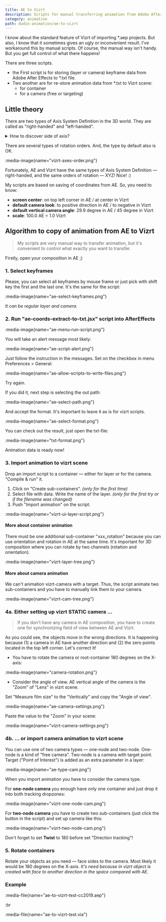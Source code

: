 ```yaml
---
title: AE to Vizrt
description: Scripts for manual transferring animation from Adobe After Effects to Vizrt.
category: animation
path: dudin-animation/ae-to-vizrt
---
```


I know about the standard feature of Vizrt of importing \*.aep projects. But also, I know that it sometimes gives an ugly or inconvenient result. I've workaround this by manual scripts. Of course, the manual way isn't handy. But you get full control of what there happens!

There are three scripts.

- the First script is for storing (layer or camera) keyframe data from Adobe After Effects to \*.txt file.
- Two another are for re-store animation data from \*.txt to Vizrt scene:
  - for container
  - for a camera (free or targeting)

## Little theory

There are two types of Axis System Definition in the 3D world. They are called as "right-handed" and "left-handed".

<details>

<summary>How to discover side of axis?</summary>

Just look at your palms and count your fingers:

<ol>
<li>Thumb — X</li>
<li>Index — Y</li>
<li>Middle — Z</li>
</ol>

:media-image{name="axes-system-definition.png"}

</details>

There are several types of rotation orders. And, the type by default also is OK.

:media-image{name="vizrt-axes-order.png"}

Fortunately, AE and Vizrt have the same types of Axis System Definition — right-handed, and the same orders of rotation — XYZ! Nice! :)

My scripts are based on saving of coordinates from AE. So, you need to know:

- **screen center**: on top left corner in AE / at center in Vizrt
- **default camera look**: to positive direction in AE / to negative in Vizrt
- **default vertical camera angle**: 29.9 degree in AE / 45 degree in Vizrt
- **scale**: 100.0 AE = 1.0 Vizrt

## Algorithm to copy of animation from AE to Vizrt

> My scripts are very manual way to transfer animation, but it's convenient to control what exactly you want to transfer.

Firstly, open your composition in AE ;)

### 1. Select keyframes

Please, you can select all keyframes by mouse frame or just pick with shift key the first and the last one. It's the same for the script:

:media-image{name="ae-select-keyframes.png"}

_It can be regular layer and camera._

### 2. Run "ae-coords-extract-to-txt.jsx" script into AfterEffects

:media-image{name="ae-menu-run-script.png"}

You will take an alert message most likely:

:media-image{name="ae-script-alert.png"}

Just follow the instruction in the messages. Set on the checkbox in menu Preferences > General:

:media-image{name="ae-allow-scripts-to-write-files.png"}

Try again.

If you did it, next step is selecting the out path:

:media-image{name="ae-select-path.png"}

And accept the format. It's important to leave it as is for vizrt scripts.

:media-image{name="ae-select-format.png"}

You can check out the result, just open the txt-file:

:media-image{name="txt-format.png"}

Animation data is ready now!

### 3. Import animation to vizrt scene

Drop an import script to a container — either for layer or for the camera. "Compile & run" it.

1. Click on "Create sub-containers". _(only for the first time)_
2. Select file with data. Write the name of the layer. _(only for the first try or if the filename was changed)_
3. Push "Import animation" on the script.

:media-image{name="vizrt-ui-layer-script.png"}

#### More about container animation

There must be one additional sub-container "xxx_rotation" because you can use orientation and rotation in AE at the same time. It's important for 3D composition where you can rotate by two channels (rotation and orientation).

:media-image{name="vizrt-layer-tree.png"}

#### More about camera animation

We can't animation vizrt-camera with a target. Thus, the script animate two sub-containers and you have to manually link them to your camera.

:media-image{name="vizrt-cam-tree.png"}

### 4a. Either setting up vizrt STATIC camera ...

> If you don't have any camera in AE composition, you have to create one for synchronizing field of view between AE and Vizrt.

As you could see, the objects move in the wrong directions. It is happening because (1) a camera in AE have another direction and (2) the zero points located in the top left corner. Let's correct it!

- You have to rotate the camera or root-container 180 degrees on the X-axis:

:media-image{name="camera-rotation.png"}

- Consider the angle of view. AE vertical angle of the camera is the "Zoom" of "Lens" in vizrt scene.

Set "Measure film size" to the "Vertically" and copy the "Angle of view".

:media-image{name="ae-camera-settings.png"}

Paste the value to the "Zoom" in your scene:

:media-image{name="vizrt-camera-settings.png"}

### 4b. ... or import camera animation to vizrt scene

You can use one of two camera types — one-node and two-node. One-node is a kind of "free camera". Two-node is a camera with target point. Target ("Point of Interest") is added as an extra parameter in a layer:

:media-image{name="ae-type-cam.png"}

When you import animation you have to consider the camera type.

For **one-node camera** you enough have only one container and just drop it into both tracking dropzones:

:media-image{name="vizrt-one-node-cam.png"}

For **two-node camera** you have to create two sub-containers (just click the button in the script) and set up camera like this:

:media-image{name="vizrt-two-node-cam.png"}

Don't forget to set **Twist** to 180 before set "Direction tracking"!

### 5. Rotate containers

Rotate your objects as you need — face sides to the camera. Most likely it would be 180 degrees on the X-axis. _It's need because in vizrt object is created with face to another direction in the space compared with AE._

### Example

:media-file{name="ae-to-vizrt-test-cc2019.aep"}

:br

:media-file{name="ae-to-vizrt-test.via"}

<!-- Download AE file [ae-to-vizrt-test-cc2019.aep](/images/scripts/ae-to-vizrt/ae-to-vizrt-test-cc2019.aep "download") -->

<!-- Download Vizrt scene [ae-to-vizrt-test.via](/images/scripts/ae-to-vizrt/ae-to-vizrt-test.via "download") -->

